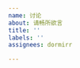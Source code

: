```yaml
---
name: 讨论
about: 请畅所欲言
title: ''
labels: ''
assignees: dormirr

---
```


<!--如果你有任何使用问题也可以通过此渠道来向我们反馈。谢谢！-->

